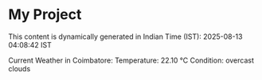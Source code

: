 # My Project

This content is dynamically generated in Indian Time (IST): 2025-08-13 04:08:42 IST


Current Weather in Coimbatore:
Temperature: 22.10 °C
Condition: overcast clouds
